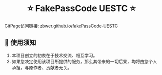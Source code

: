 <h1 align="center">⭐  FakePassCode UESTC ⭐</h1>

GitPage访问链接: [zbwer.github.io/fakePassCode-UESTC](https://zbwer.github.io/fakePassCode-UESTC/)

## 📜 使用须知

1. 本项目创立的初衷在于技术交流、相互学习。
2. 如果您决定使用该项目所提供的服务，那么其带来的一切后果，均将由您个人承担，与原作者、贡献者无关。
